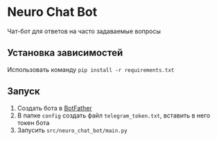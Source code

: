 # Neuro Chat Bot

Чат-бот для ответов на часто задаваемые вопросы

## Установка зависимостей

Использовать команду `pip install -r requirements.txt`

## Запуск

1. Создать бота в [BotFather](https://t.me/BotFather)
2. В папке `config` создать файл `telegram_token.txt`, вставить в него токен бота
3. Запусить `src/neuro_chat_bot/main.py`
